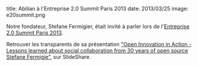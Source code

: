 title: Abilian à l'Entreprise 2.0 Summit Paris 2013
date: 2013/03/25
image: e20summit.png

Notre fondateur, Stefane Fermigier, était invité à parler lors de
l'[Entreprise 2.0 Summit Paris 2013](http://www.e20summit.com/former-conferences/e20-summit-2013.html).

Retrouver les transparents de sa présentation ["Open Innovation in Action - Lessons learned about social collaboration from 30 years of open source Stefane Fermigie"](http://www.slideshare.net/sfermigier/open-innovation-in-action), sur SlideShare.
